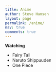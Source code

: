 ```yaml
---
title: Anime
author: Steve Hansen
layout: page
permalink: /anime/
nav: true
comments: true
---
```

**Watching**

* Fairy Tail
* Naruto Shippuuden
* One Piece
